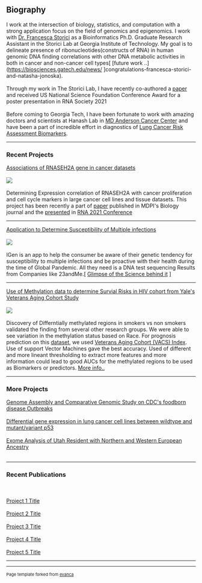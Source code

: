 ## Biography

I work at the intersection of biology, statistics, and computation  with a strong application focus on the field of genomics and epigenomics. I work with [Dr. Francesca Storici](http://www.storicilab.gatech.edu/) as a Bioinformatics Ph.D. Graduate Research Assistant in the Storici Lab at Georgia Institute of Technology.  My goal is to delineate presence of ribonucleotides(constructs of RNA) in human genomic DNA finding correlations with other DNA metabolic activities in both in cancer and non-cancer cell types[ [future work ..](https://biosciences.gatech.edu/news/ ]congratulations-francesca-storici-and-natasha-jonoska). 
<br><br>
Through my work in The Storici Lab, I have recently co-authored a [paper](https://www.mdpi.com/2079-7737/10/3/221) and received US National Science Foundation Conference Award for a poster presentation in RNA Society 2021
<br><br>
Before coming to Georgia Tech, I have been fortunate to work with amazing doctors and scientists at Hanash Lab in [MD Anderson Cancer Center](https://www.mdanderson.org/newsroom/study-shows-biomarker-panel-boosts-lung-cancer-risk-assessment-for-smokers.h00-159225723.html) and have been a part of incredible effort in diagnostics of [Lung Cancer Risk Assessment Biomarkers](https://www.mdanderson.org/newsroom/study-shows-biomarker-panel-boosts-lung-cancer-risk-assessment-for-smokers.h00-159225723.html). 

---

### Recent Projects

[Associations of RNASEH2A gene in cancer datasets](/images/Exp-Corr-2021.jpg )
<br><br>
<img src="images\Exp-Corr-2021.jpg?raw=true"/>
<br><br>
Determining Expression correlation of RNASEH2A with cancer proliferation and cell cycle markers in large cancer cell lines and tissue datasets. This project has been recently a part of [paper](https://doi.org/10.3390/biology10030221) published in MDPI's Biology journal and the [presented](/pdf/DK-poster-2021.pdf) in [RNA 2021 Conference](https://app.oxfordabstracts.com/events/1864/program-app/submission/243452)

---

[Application to Determine Susceptibility of Multiple infections](/images/IGen-2020.jpg)
<br><br>
<img src="images\IGen-2020.jpg?raw=true"/>
<br><br>
IGen is an app to help the consumer be aware of their genetic tendency for susceptibility to multiple infections and be proactive with their health during the time of Global Pandemic. All they need is a DNA test sequencing Results from Companies like 23andMe.[  [Glimpse of the Science behind it](/ppt/IGen.pptx) ]

---
[Use of Methylation data to determine Survial Risks in HIV cohort from Yale's Veterans Aging Cohort Study](/images/DMR-2020.jpg )
<br><br>
<img src="images\Exp-Corr-2021.jpg?raw=true"/>
<br><br>
Discovery of Differntially methylated regions in smokers vs non smokers validated the finding from several other research groups. We were able to see variation in the methylation status based on Race. For prognosis prediction on this [dataset](https://medicine.yale.edu/intmed/vacs/), we used [Veterans Aging Cohort (VACS) Index](https://medicine.yale.edu/intmed/vacs/vacsresources/vacsindexinfo/). Use of support Vector Machines gave the best accuracy. Used of different and more lineant thresholding to extract more features and more information could lead to good AUCs for the methylated regions to be used as Biomarkers or predictors. [More info..](/ppt/DMR.pptx)

---
### More Projects

[Genome Assembly and Comparative Genomic Study on CDC's foodborn disease Outbreaks ](.........)
<br><br>
[Differential gene expression in lung cancer cell lines between wildtype and mutant/variant p53](https://gtbinf.wordpress.com/2019/11/08/differential-gene-expression-in-lung-cancer-cell-lines-between-wildtype-and-mutant-variant-p53/)
<br><br>
[Exome Analysis of Utah Resident with Northern and Western European Ancestry](https://gtbinf.wordpress.com/2019/11/25/exome-analysis-of-utah-resident-with-northern-and-western-european-ancestry/)
<br><br>

---

### Recent Publications
<br><br>
[Project 1 Title](http://example.com/)
<br><br>
[Project 2 Title](http://example.com/)
<br><br>
[Project 3 Title](http://example.com/)
<br><br>
[Project 4 Title](http://example.com/)
<br><br>
[Project 5 Title](http://example.com/)

---


---
<p style="font-size:11px">Page template forked from <a href="https://github.com/evanca/quick-portfolio">evanca</a></p>
<!-- Remove above link if you don't want to attibute -->
